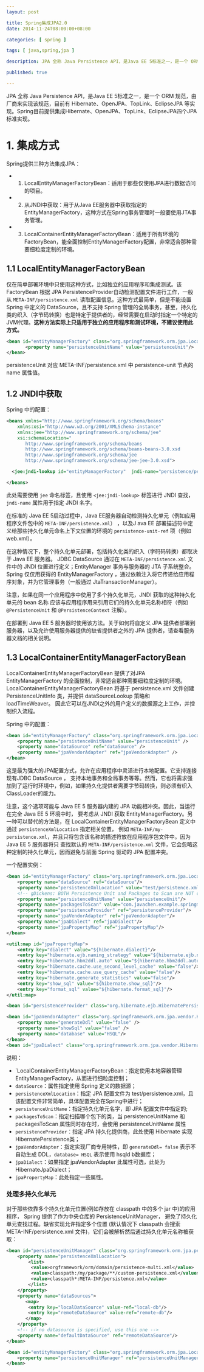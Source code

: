 ```yaml
---
layout: post

title: Spring集成JPA2.0
date: 2014-11-24T08:00:00+08:00

categories: [ spring ]

tags: [ java,spring,jpa ]

description: JPA 全称 Java Persistence API，是Java EE 5标准之一，是一个 ORM 规范，由厂商来实现该规范。本文主要记录 Spring 框架中集成 JPA 的过程

published: true

---
```


JPA 全称 Java Persistence API，是Java EE 5标准之一，是一个 ORM 规范，由厂商来实现该规范，目前有 Hibernate、OpenJPA、TopLink、EclipseJPA 等实现。Spring目前提供集成Hibernate、OpenJPA、TopLink、EclipseJPA四个JPA标准实现。

# 1. 集成方式

Spring提供三种方法集成JPA：

- 1. LocalEntityManagerFactoryBean：适用于那些仅使用JPA进行数据访问的项目。
- 2. 从JNDI中获取：用于从Java EE服务器中获取指定的EntityManagerFactory，这种方式在Spring事务管理时一般要使用JTA事务管理。
- 3. LocalContainerEntityManagerFactoryBean：适用于所有环境的FactoryBean，能全面控制EntityManagerFactory配置，非常适合那种需要细粒度定制的环境。

## 1.1 LocalEntityManagerFactoryBean

仅在简单部署环境中只使用这种方式，比如独立的应用程序和集成测试。该 FactoryBean 根据 JPA PersistenceProvider自动检测配置文件进行工作，一般从 `META-INF/persistence.xml` 读取配置信息。这种方式最简单，但是不能设置 Spring 中定义的 DataSource，且不支持 Spring 管理的全局事务，甚至，持久化类的织入（字节码转换）也是特定于提供者的，经常需要在启动时指定一个特定的JVM代理。**这种方法实际上只适用于独立的应用程序和测试环境，不建议使用此方式。**

~~~xml
<bean id="entityManagerFactory" class="org.springframework.orm.jpa.LocalEntityManagerFactoryBean">
       <property name="persistenceUnitName" value="persistenceUnit"/>
</bean>
~~~

persistenceUnit 对应 META-INF/persistence.xml 中 persistence-unit 节点的 name 属性值。


## 1.2 JNDI中获取

Spring 中的配置：

~~~xml
<beans xmlns="http://www.springframework.org/schema/beans"
    xmlns:xsi="http://www.w3.org/2001/XMLSchema-instance"
    xmlns:jee="http://www.springframework.org/schema/jee"
    xsi:schemaLocation="
       http://www.springframework.org/schema/beans
       http://www.springframework.org/schema/beans-beans-3.0.xsd
       http://www.springframework.org/schema/jee
       http://www.springframework.org/schema/jee-jee-3.0.xsd">

  <jee:jndi-lookup id="entityManagerFactory"  jndi-name="persistence/persistenceUnit"/>

</beans>
~~~

此处需要使用 `jee` 命名标签，且使用 `<jee:jndi-lookup>` 标签进行 JNDI 查找，`jndi-name` 属性用于指定 JNDI 名字。

在标准的 Java EE 5启动过程中，Java EE服务器自动检测持久化单元（例如应用程序文件包中的 `META-INF/persistence.xml`） ，以及J ava EE 部署描述符中定义给那些持久化单元命名上下文位置的环境的 `persistence-unit-ref` 项（例如 web.xml）。

在这种情况下，整个持久化单元部署，包括持久化类的织入（字码码转换）都取决于 Java EE 服务器。 JDBC DataSource 通过在 `META-INF/persistence.xml` 文件中的 JNDI 位置进行定义；EntityManager 事务与服务器的 JTA 子系统整合。Spring 仅仅用获得的  EntityManagerFactory ，通过依赖注入将它传递给应用程序对象，并为它管理事务（一般通过 JtaTransactionManager）。

注意，如果在同一个应用程序中使用了多个持久化单元，JNDI 获取的这种持久化单元的 bean 名称 应该与应用程序用来引用它们的持久化单元名称相符（例如 `@PersistenceUnit` 和 `@PersistenceContext` 注解）。

在部署到 Java EE 5 服务器时使用该方法。关于如何将自定义 JPA 提供者部署到服务器，以及允许使用服务器提供的缺省提供者之外的 JPA 提供者，请查看服务器文档的相关说明。

## 1.3 LocalContainerEntityManagerFactoryBean

LocalContainerEntityManagerFactoryBean 提供了对JPA EntityManagerFactory 的全面控制，非常适合那种需要细粒度定制的环境。LocalContainerEntityManagerFactoryBean 将基于 persistence.xml 文件创建 PersistenceUnitInfo 类，并提供 dataSourceLookup 策略和 loadTimeWeaver。 因此它可以在JNDI之外的用户定义的数据源之上工作，并控制织入流程。

Spring 中的配置：

~~~xml
<bean id="entityManagerFactory" class="org.springframework.orm.jpa.LocalContainerEntityManagerFactoryBean">
	<property name="persistenceUnitName" value="persistenceUnit" />
	<property name="dataSource" ref="dataSource" />
	<property name="jpaVendorAdapter" ref="jpaVendorAdapter" />
</bean>
~~~

这是最为强大的JPA配置方式，允许在应用程序中灵活进行本地配置。它支持连接现有JDBC DataSource ， 支持本地事务和全局事务等等。然而，它也将需求强加到了运行时环境中，例如，如果持久化提供者需要字节码转换，则必须有织入ClassLoader的能力。

注意，这个选项可能与 Java EE 5 服务器内建的 JPA 功能相冲突。因此，当运行在完全 Java EE 5 环境中时， 要考虑从 JNDI 获取 EntityManagerFactory。另一种可以替代的方法是，在 LocalContainerEntityManagerFactoryBean 定义中通过 `persistenceXmlLocation` 指定相关位置， 例如 `META-INF/my-persistence.xml`，并且只将包含该名称的描述符放在应用程序包文件中。因为 Java EE 5 服务器将只 查找默认的 `META-INF/persistence.xml` 文件，它会忽略这种定制的持久化单元，因而避免与前面 Spring 驱动的 JPA 配置冲突。

一个配置实例：

~~~xml
<bean id="entityManagerFactory" class="org.springframework.orm.jpa.LocalContainerEntityManagerFactoryBean">
	<property name="dataSource" ref="dataSource"/>
	<property name="persistenceXmlLocation" value="test/persistence.xml"/>
	<!-- gDickens: BOTH Persistence Unit and Packages to Scan are NOT compatible, persistenceUnit will win -->
	<property name="persistenceUnitName" value="persistenceUnit"/>
	<property name="packagesToScan" value="com.javachen.example.springmvc"/>
	<property name="persistenceProvider" ref="persistenceProvider"/>
	<property name="jpaVendorAdapter" ref="jpaVendorAdapter"/>
	<property name="jpaDialect" ref="jpaDialect"/>
	<property name="jpaPropertyMap" ref="jpaPropertyMap"/>
</bean>

<util:map id="jpaPropertyMap">
	<entry key="dialect" value="${hibernate.dialect}"/>
	<entry key="hibernate.ejb.naming_strategy" value="${hibernate.ejb.naming_strategy}"/>
	<entry key="hibernate.hbm2ddl.auto" value="${hibernate.hbm2ddl.auto}"/>
	<entry key="hibernate.cache.use_second_level_cache" value="false"/>
	<entry key="hibernate.cache.use_query_cache" value="false"/>
	<entry key="hibernate.generate_statistics" value="false"/>
	<entry key="show_sql" value="${hibernate.show_sql}"/>
	<entry key="format_sql" value="${hibernate.format_sql}"/>
</util:map>

<bean id="persistenceProvider" class="org.hibernate.ejb.HibernatePersistence"/>

<bean id="jpaVendorAdapter" class="org.springframework.orm.jpa.vendor.HibernateJpaVendorAdapter">
	<property name="generateDdl" value="false" />
	<property name="showSql" value="false" />
	<property name="database" value="HSQL"/>
</bean>
<bean id="jpaDialect" class="org.springframework.orm.jpa.vendor.HibernateJpaDialect"/>
~~~

说明：

 - `LocalContainerEntityManagerFactoryBean：指定使用本地容器管理 EntityManagerFactory，从而进行细粒度控制；
 - `dataSource`：属性指定使用 Spring 定义的数据源；
 - `persistenceXmlLocation`：指定 JPA 配置文件为 test/persistence.xml，且该配置文件非常简单，具体配置完全在Spring中进行；
 - `persistenceUnitName`：指定持久化单元名字，即 JPA 配置文件中指定的;
 - `packagesToScan`：指定扫描哪个包下的类，当 persistenceUnitName 和 packagesToScan 属性同时存在时，会使用 persistenceUnitName 属性
 - `persistenceProvider`：指定 JPA 持久化提供商，此处使用 Hibernate 实现 HibernatePersistence类；
 - `jpaVendorAdapter`：指定实现厂商专用特性，即 `generateDdl= false` 表示不自动生成 DDL，`database= HSQL` 表示使用 hsqld b数据库；
 - `jpaDialect`：如果指定 jpaVendorAdapter 此属性可选，此处为 HibernateJpaDialect；
 - `jpaPropertyMap`：此处指定一些属性。

### 处理多持久化单元

对于那些依靠多个持久化单元位置(例如存放在 classpath 中的多个 jar 中)的应用程序， Spring 提供了作为中央仓库的 PersistenceUnitManager， 避免了持久化单元查找过程。缺省实现允许指定多个位置 (默认情况下 classpath 会搜索 META-INF/persistence.xml 文件)，它们会被解析然后通过持久化单元名称被获取：

~~~xml
<bean id="persistenceUnitManager" class="org.springframework.orm.jpa.persistenceunit.DefaultPersistenceUnitManager">
	<property name="persistenceXmlLocation">
	    <list>
	     <value>orgframework/orm/domain/persistence-multi.xml</value>
	     <value>classpath:/my/package/**/custom-persistence.xml</value>
	     <value>classpath*:META-INF/persistence.xml</value>
	    </list>
	</property>
	<property name="dataSources">
	   <map>
	    <entry key="localDataSource" value-ref="local-db"/>
	    <entry key="remoteDataSource" value-ref="remote-db"/>
	   </map>
	</property>
	<!-- if no datasource is specified, use this one -->
	<property name="defaultDataSource" ref="remoteDataSource"/>
</bean>

<bean id="entityManagerFactory" class="org.springframework.orm.jpa.LocalContainerEntityManagerFactoryBean">
	<property name="persistenceUnitManager" ref="persistenceUnitManager"/>
</bean>
~~~
